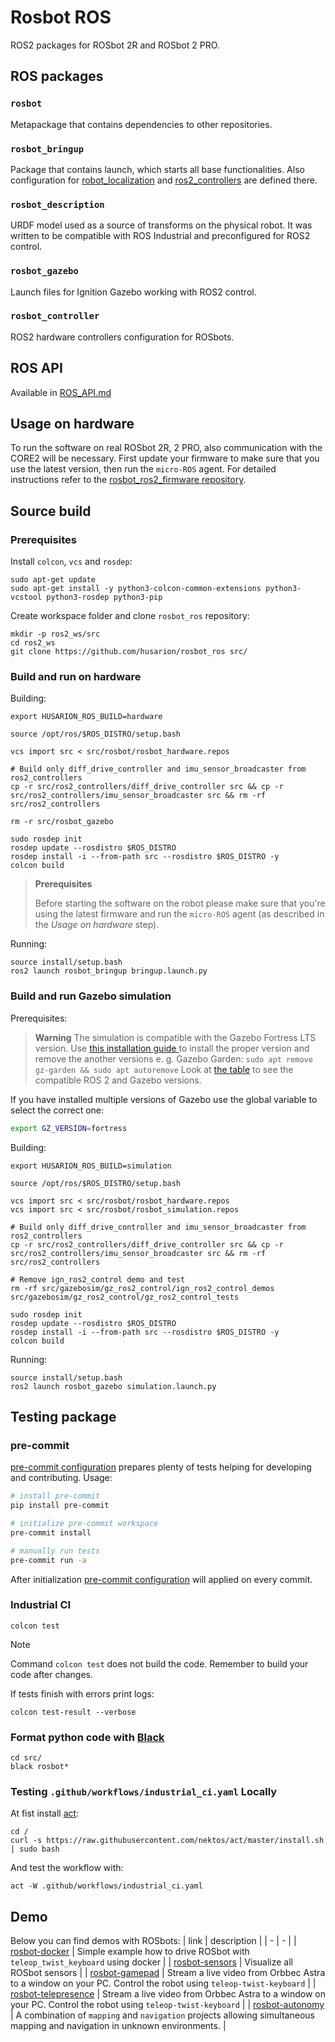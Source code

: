 # Rosbot ROS
ROS2 packages for ROSbot 2R and ROSbot 2 PRO.

## ROS packages
### `rosbot`
Metapackage that contains dependencies to other repositories.

### `rosbot_bringup`
Package that contains launch, which starts all base functionalities. Also configuration for [robot_localization](https://github.com/cra-ros-pkg/robot_localization) and [ros2_controllers](https://github.com/ros-controls/ros2_controllers) are defined there.

### `rosbot_description`
URDF model used as a source of transforms on the physical robot. It was written to be compatible with ROS Industrial and preconfigured for ROS2 control.

### `rosbot_gazebo`
Launch files for Ignition Gazebo working with ROS2 control.

### `rosbot_controller`
ROS2 hardware controllers configuration for ROSbots.

## ROS API

Available in [ROS_API.md](./ROS_API.md)

## Usage on hardware

To run the software on real ROSbot 2R, 2 PRO, also communication with the CORE2 will be necessary.
First update your firmware to make sure that you use the latest version, then run the `micro-ROS` agent.
For detailed instructions refer to the [rosbot_ros2_firmware repository](https://github.com/husarion/rosbot_ros2_firmware).

## Source build

### Prerequisites

Install `colcon`, `vcs` and `rosdep`:
```
sudo apt-get update
sudo apt-get install -y python3-colcon-common-extensions python3-vcstool python3-rosdep python3-pip
```

Create workspace folder and clone `rosbot_ros` repository:
```
mkdir -p ros2_ws/src
cd ros2_ws
git clone https://github.com/husarion/rosbot_ros src/
```

### Build and run on hardware

Building:
```
export HUSARION_ROS_BUILD=hardware

source /opt/ros/$ROS_DISTRO/setup.bash

vcs import src < src/rosbot/rosbot_hardware.repos

# Build only diff_drive_controller and imu_sensor_broadcaster from ros2_controllers
cp -r src/ros2_controllers/diff_drive_controller src && cp -r src/ros2_controllers/imu_sensor_broadcaster src && rm -rf src/ros2_controllers

rm -r src/rosbot_gazebo

sudo rosdep init
rosdep update --rosdistro $ROS_DISTRO
rosdep install -i --from-path src --rosdistro $ROS_DISTRO -y
colcon build
```

> **Prerequisites**
>
> Before starting the software on the robot please make sure that you're using the latest firmware and run the `micro-ROS` agent (as described in the *Usage on hardware* step).

Running:
```
source install/setup.bash
ros2 launch rosbot_bringup bringup.launch.py
```

### Build and run Gazebo simulation
Prerequisites:

> **Warning**
> The simulation is compatible with the Gazebo Fortress LTS version. Use [this installation guide ](https://gazebosim.org/docs/fortress/install_ubuntu#binary-installation-on-ubuntu) to install the proper version and remove the another versions e. g. Gazebo Garden:
> `sudo apt remove gz-garden && sudo apt autoremove`
> Look at [the table](https://gazebosim.org/docs/garden/ros_installation#summary-of-compatible-ros-and-gazebo-combinations) to see the compatible ROS 2 and Gazebo versions.

If you have installed multiple versions of Gazebo use the global variable to select the correct one:
```bash
export GZ_VERSION=fortress
```

Building:
```
export HUSARION_ROS_BUILD=simulation

source /opt/ros/$ROS_DISTRO/setup.bash

vcs import src < src/rosbot/rosbot_hardware.repos
vcs import src < src/rosbot/rosbot_simulation.repos

# Build only diff_drive_controller and imu_sensor_broadcaster from ros2_controllers
cp -r src/ros2_controllers/diff_drive_controller src && cp -r src/ros2_controllers/imu_sensor_broadcaster src && rm -rf src/ros2_controllers

# Remove ign_ros2_control demo and test
rm -rf src/gazebosim/gz_ros2_control/ign_ros2_control_demos src/gazebosim/gz_ros2_control/gz_ros2_control_tests

sudo rosdep init
rosdep update --rosdistro $ROS_DISTRO
rosdep install -i --from-path src --rosdistro $ROS_DISTRO -y
colcon build
```

Running:
```
source install/setup.bash
ros2 launch rosbot_gazebo simulation.launch.py
```

## Testing package

### pre-commit
[pre-commit configuration](.pre-commit-config.yaml) prepares plenty of tests helping for developing and contributing. Usage:

```bash
# install pre-commit
pip install pre-commit

# initialize pre-commit workspace
pre-commit install

# manually run tests
pre-commit run -a
```

After initialization [pre-commit configuration](.pre-commit-config.yaml) will applied on every commit.

### Industrial CI
```
colcon test
```

> [!NOTE]
> Command `colcon test` does not build the code. Remember to build your code after changes.

If tests finish with errors print logs:
```
colcon test-result --verbose
```

### Format python code with [Black](https://github.com/psf/black)
```
cd src/
black rosbot*
```

### Testing `.github/workflows/industrial_ci.yaml` Locally

At fist install [act](https://github.com/nektos/act):

```
cd /
curl -s https://raw.githubusercontent.com/nektos/act/master/install.sh | sudo bash
```

And test the workflow with:

```
act -W .github/workflows/industrial_ci.yaml
```

## Demo
Below you can find demos with ROSbots:
| link | description |
| - | - |
| [rosbot-docker](https://github.com/husarion/rosbot-docker/tree/ros2) | Simple example how to drive ROSbot with `teleop_twist_keyboard` using docker |
| [rosbot-sensors](https://github.com/husarion/rosbot-sensors) | Visualize all ROSbot sensors |
| [rosbot-gamepad](https://github.com/husarion/rosbot-gamepad) | Stream a live video from Orbbec Astra to a window on your PC. Control the robot using `teleop-twist-keyboard` |
| [rosbot-telepresence](https://github.com/husarion/rosbot-telepresence) | Stream a live video from Orbbec Astra to a window on your PC. Control the robot using `teleop-twist-keyboard` |
| [rosbot-autonomy](https://github.com/husarion/rosbot-autonomy) | A combination of `mapping` and `navigation` projects allowing simultaneous mapping and navigation in unknown environments.  |
